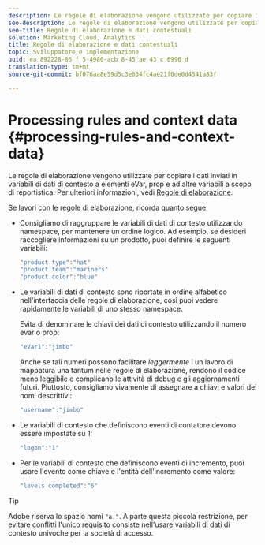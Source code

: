```yaml
---
description: Le regole di elaborazione vengono utilizzate per copiare i dati inviati in variabili di dati di contesto a elementi eVar, prop e ad altre variabili a scopo di reportistica.
seo-description: Le regole di elaborazione vengono utilizzate per copiare i dati inviati in variabili di dati di contesto a elementi eVar, prop e ad altre variabili a scopo di reportistica.
seo-title: Regole di elaborazione e dati contestuali
solution: Marketing Cloud, Analytics
title: Regole di elaborazione e dati contestuali
topic: Sviluppatore e implementazione
uuid: ea 892228-86 f 5-4980-acb 8-45 ae 43 c 6996 d
translation-type: tm+mt
source-git-commit: bf076aa8e59d5c3e634fc4ae21f0de0d4541a83f

---
```



# Processing rules and context data {#processing-rules-and-context-data}

Le regole di elaborazione vengono utilizzate per copiare i dati inviati in variabili di dati di contesto a elementi eVar, prop e ad altre variabili a scopo di reportistica. Per ulteriori informazioni, vedi [Regole di elaborazione](https://docs.adobe.com/content/help/en/analytics/admin/admin-tools/processing-rules/processing-rules.html).

Se lavori con le regole di elaborazione, ricorda quanto segue:

* Consigliamo di raggruppare le variabili di dati di contesto utilizzando namespace, per mantenere un ordine logico. Ad esempio, se desideri raccogliere informazioni su un prodotto, puoi definire le seguenti variabili:

   ```js
   "product.type":"hat" 
   "product.team":"mariners" 
   "product.color":"blue"
   ```

* Le variabili di dati di contesto sono riportate in ordine alfabetico nell'interfaccia delle regole di elaborazione, così puoi vedere rapidamente le variabili di uno stesso namespace.

   Evita di denominare le chiavi dei dati di contesto utilizzando il numero evar o prop:

   ```js
   "eVar1":"jimbo"
   ```

   Anche se tali numeri possono facilitare *leggermente* i un lavoro di mappatura una tantum nelle regole di elaborazione, rendono il codice meno leggibile e complicano le attività di debug e gli aggiornamenti futuri. Piuttosto, consigliamo vivamente di assegnare a chiavi e valori dei nomi descrittivi:

   ```js
   "username":"jimbo"
   ```

* Le variabili di contesto che definiscono eventi di contatore devono essere impostate su 1:

   ```js
   "logon":"1"
   ```

* Per le variabili di contesto che definiscono eventi di incremento, puoi usare l'evento come chiave e l'entità dell'incremento come valore:

   ```js
   "levels completed":"6"
   ```

>[!TIP]
>
>Adobe riserva lo spazio nomi `"a."`. A parte questa piccola restrizione, per evitare conflitti l'unico requisito consiste nell'usare variabili di dati di contesto univoche per la società di accesso.

